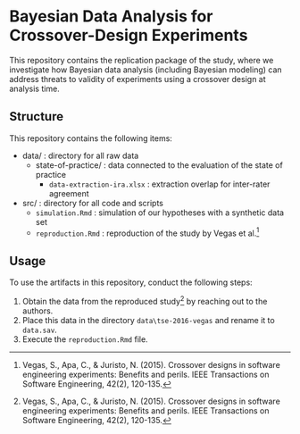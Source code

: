 # Bayesian Data Analysis for Crossover-Design Experiments

This repository contains the replication package of the study, where we investigate how Bayesian data analysis (including Bayesian modeling) can address threats to validity of experiments using a crossover design at analysis time.

## Structure

This repository contains the following items:

* data/ : directory for all raw data
  * state-of-practice/ : data connected to the evaluation of the state of practice
    * `data-extraction-ira.xlsx` : extraction overlap for inter-rater agreement
* src/ : directory for all code and scripts
  * `simulation.Rmd` : simulation of our hypotheses with a synthetic data set
  * `reproduction.Rmd` : reproduction of the study by Vegas et al.[^1]
  
## Usage

To use the artifacts in this repository, conduct the following steps:

1. Obtain the data from the reproduced study[^1] by reaching out to the authors.
2. Place this data in the directory `data\tse-2016-vegas` and rename it to `data.sav`.
3. Execute the `reproduction.Rmd` file.
  
[^1]: Vegas, S., Apa, C., & Juristo, N. (2015). Crossover designs in software engineering experiments: Benefits and perils. IEEE Transactions on Software Engineering, 42(2), 120-135.